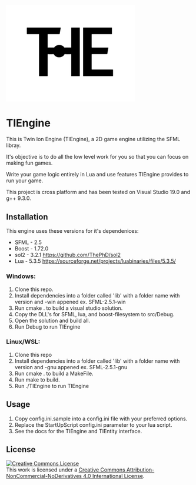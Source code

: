 <img src="https://github.com/TwinHits/TIEngine/blob/master/assets/textures/logo.png" alt="TIEngine Logo"
	title="TIEngine Logo" width="350" margin-right="auto" margin-left="auto" />
# TIEngine

This is Twin Ion Engine (TIEngine), a 2D game engine utilizing the SFML libray. 

It's objective is to do all the low level work for you so that you can focus on making fun games.

Write your game logic entirely in Lua and use features TIEngine provides to run your game.

This project is cross platform and has been tested on Visual Studio 19.0 and g++
9.3.0.

## Installation
This engine uses these versions for it's dependenices:
* SFML - 2.5
* Boost - 1.72.0
* sol2 - 3.2.1 https://github.com/ThePhD/sol2
* Lua - 5.3.5 https://sourceforge.net/projects/luabinaries/files/5.3.5/

### Windows:
1. Clone this repo.
1. Install dependencies into a folder called 'lib' with a folder name with version and -win appened
	ex. SFML-2.5.1-win
1. Run cmake . to build a visual studio solution.
1. Copy the DLL's for SFML, lua, and boost-filesystem to src/Debug.
1. Open the solution and build all.
1. Run Debug to run TIEngine


### Linux/WSL:
1. Clone this repo
1. Install dependencies into a folder called 'lib' with a folder name with version and -gnu appened
	ex. SFML-2.5.1-gnu
1. Run cmake . to build a MakeFile.
1. Run make to build.
1. Run ./TIEngine to run TIEngine


## Usage

1. Copy config.ini.sample into a config.ini file with your preferred options.
1. Replace the StartUpScript config.ini parameter to your lua script.
1. See the docs for the TIEngine and TIEntity interface.

## License
<a rel="license" href="http://creativecommons.org/licenses/by-nc-nd/4.0/"><img alt="Creative Commons License" style="border-width:0" src="https://i.creativecommons.org/l/by-nc-nd/4.0/88x31.png" /></a><br />This work is licensed under a <a rel="license" href="http://creativecommons.org/licenses/by-nc-nd/4.0/">Creative Commons Attribution-NonCommercial-NoDerivatives 4.0 International License</a>.

